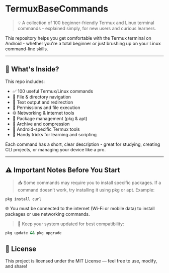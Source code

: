 # TermuxBaseCommands

> 💡 A collection of 100 beginner-friendly Termux and Linux terminal commands - explained simply, for new users and curious learners.

This repository helps you get comfortable with the Termux terminal on Android - whether you're a total beginner or just brushing up on your Linux command-line skills.

---

## 📂 What's Inside?

This repo includes:

- ✅ 100 useful Termux/Linux commands
- 📁 File & directory navigation
- 📜 Text output and redirection
- 🔐 Permissions and file execution
- 🌐 Networking & internet tools
- 🧩 Package management (pkg & apt)
- 🔄 Archive and compression
- 📱 Android-specific Termux tools
- 🧠 Handy tricks for learning and scripting

Each command has a short, clear description - great for studying, creating CLI projects, or managing your device like a pro.

---

## ⚠️ Important Notes Before You Start
> 📥 Some commands may require you to install specific packages. If a command doesn’t work, try installing it using pkg or apt. Example:
```bash
pkg install curl
```
 🌐 You must be connected to the internet (Wi-Fi or mobile data) to install packages or use networking commands.

> 🔄 Keep your system updated for best compatibility:

```bash
pkg update && pkg upgrade
```

## 📄 License
This project is licensed under the MIT License — feel free to use, modify, and share!
